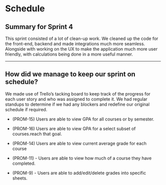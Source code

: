 # Schedule

## Summary for Sprint 4

This sprint consisted of a lot of clean-up work. We cleaned up the code for the front-end, backend and made integrations much more seamless. Alongside with working on the UX to make the application much more user friendly, with calculations being done in a more useful manner.

---

## How did we manage to keep our sprint on schedule?

We made use of Trello’s tacking board to keep track of the progress for each user story and who was assigned to complete it. We had regular standups to determine if we had any blockers and redefine our original schedule if required.

- (PROM-15) Users are able to view GPA for all courses or by semester.

- (PROM-16) Users are able to view GPA for a select subset of courses.reach that goal.

- (PROM-14) Users are able to view current average grade for each course

- (PROM-11) - Users are able to view how much of a course they have completed.

- (PROM-9) - Users are able to add/edit/delete grades into specific sheets.
